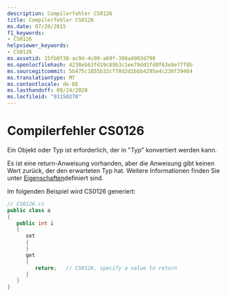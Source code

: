 ```yaml
---
description: Compilerfehler CS0126
title: Compilerfehler CS0126
ms.date: 07/20/2015
f1_keywords:
- CS0126
helpviewer_keywords:
- CS0126
ms.assetid: 15fb0f38-ac9d-4c09-a69f-398a4903d790
ms.openlocfilehash: 4238eb63fd19c89b3c1ee79dd1fd0f63e8e77f8b
ms.sourcegitcommit: 5b475c1855b32cf78d2d1bbb4295e4c236f39464
ms.translationtype: MT
ms.contentlocale: de-DE
ms.lasthandoff: 09/24/2020
ms.locfileid: "91150270"
---
```

# <a name="compiler-error-cs0126"></a>Compilerfehler CS0126

Ein Objekt oder Typ ist erforderlich, der in "Typ" konvertiert werden kann.  
  
 Es ist eine return-Anweisung vorhanden, aber die Anweisung gibt keinen Wert zurück, der den erwarteten Typ hat. Weitere Informationen finden Sie unter [Eigenschaften](../programming-guide/classes-and-structs/properties.md)definiert sind.  
  
 Im folgenden Beispiel wird CS0126 generiert:  
  
```csharp  
// CS0126.cs  
public class a  
{  
   public int i  
   {  
      set  
      {  
      }  
      get  
      {  
         return;   // CS0126, specify a value to return  
      }  
   }  
}  
```
